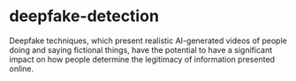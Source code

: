 # deepfake-detection
Deepfake techniques, which present realistic AI-generated videos of people doing and saying fictional things, have the potential to have a significant impact on how people determine the legitimacy of information presented online. 
